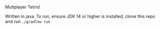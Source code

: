 Multplayer Tetris!

Written in java. To run, ensure JDK 14 or higher is installed, clone this repo and run `./gradlew run`
